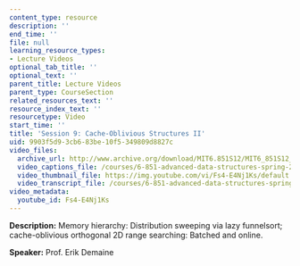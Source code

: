 ```yaml
---
content_type: resource
description: ''
end_time: ''
file: null
learning_resource_types:
- Lecture Videos
optional_tab_title: ''
optional_text: ''
parent_title: Lecture Videos
parent_type: CourseSection
related_resources_text: ''
resource_index_text: ''
resourcetype: Video
start_time: ''
title: 'Session 9: Cache-Oblivious Structures II'
uid: 9903f5d9-3cb6-83be-10f5-349809d8827c
video_files:
  archive_url: http://www.archive.org/download/MIT6.851S12/MIT6_851S12_lec09_300k.mp4
  video_captions_file: /courses/6-851-advanced-data-structures-spring-2012/d255aec2a5535aa6bce220df701f6ea7_Fs4-E4Nj1Ks.vtt
  video_thumbnail_file: https://img.youtube.com/vi/Fs4-E4Nj1Ks/default.jpg
  video_transcript_file: /courses/6-851-advanced-data-structures-spring-2012/b11aca198394313df597fa6d4c0af1c2_Fs4-E4Nj1Ks.pdf
video_metadata:
  youtube_id: Fs4-E4Nj1Ks
---
```


**Description:** Memory hierarchy: Distribution sweeping via lazy funnelsort; cache-oblivious orthogonal 2D range searching: Batched and online.

**Speaker:** Prof. Erik Demaine
